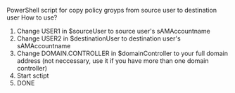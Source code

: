 PowerShell script for copy policy groyps from source user to destination user
How to use?
1. Change USER1 in $sourceUser to source user's sAMAccountname
2. Change USER2 in $destinationUser to destination user's sAMAccountname
3. Change DOMAIN.CONTROLLER in $domainController to your full domain address (not neccessary, use it if you have more than one domain controller)
4. Start sctipt
5. DONE
